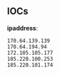 
## IOCs

__ipaddress__:

```text
170.64.139.139
170.64.194.94
172.105.105.177
185.220.100.253
185.220.101.174
```